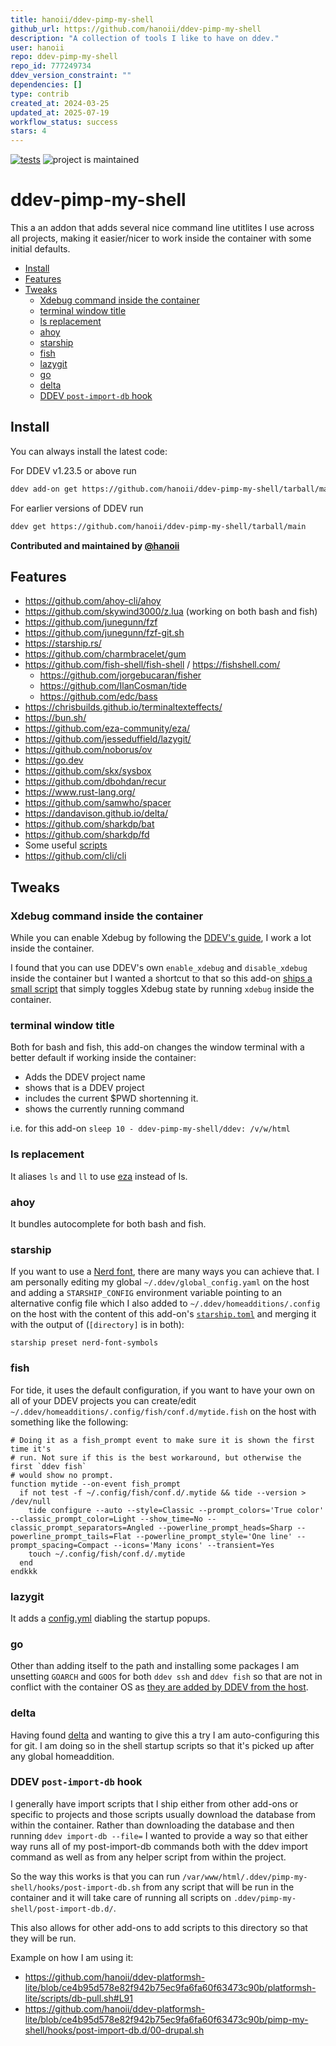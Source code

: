 ```yaml
---
title: hanoii/ddev-pimp-my-shell
github_url: https://github.com/hanoii/ddev-pimp-my-shell
description: "A collection of tools I like to have on ddev."
user: hanoii
repo: ddev-pimp-my-shell
repo_id: 777249734
ddev_version_constraint: ""
dependencies: []
type: contrib
created_at: 2024-03-25
updated_at: 2025-07-19
workflow_status: success
stars: 4
---
```


[![tests](https://github.com/hanoii/ddev-pimp-my-shell/actions/workflows/tests.yml/badge.svg)](https://github.com/hanoii/ddev-pimp-my-shell/actions/workflows/tests.yml)
![project is maintained](https://img.shields.io/maintenance/yes/2025.svg)

# ddev-pimp-my-shell <!-- omit in toc -->

This a an addon that adds several nice command line utitlites I use across all
projects, making it easier/nicer to work inside the container with some initial
defaults.

<!-- toc -->

- [Install](#install)
- [Features](#features)
- [Tweaks](#tweaks)
  * [Xdebug command inside the container](#xdebug-command-inside-the-container)
  * [terminal window title](#terminal-window-title)
  * [ls replacement](#ls-replacement)
  * [ahoy](#ahoy)
  * [starship](#starship)
  * [fish](#fish)
  * [lazygit](#lazygit)
  * [go](#go)
  * [delta](#delta)
  * [DDEV `post-import-db` hook](#ddev-post-import-db-hook)

<!-- tocstop -->

## Install

You can always install the latest code:

For DDEV v1.23.5 or above run

```sh
ddev add-on get https://github.com/hanoii/ddev-pimp-my-shell/tarball/main
```

For earlier versions of DDEV run

```sh
ddev get https://github.com/hanoii/ddev-pimp-my-shell/tarball/main
```

**Contributed and maintained by [@hanoii](https://github.com/hanoii)**

## Features

- https://github.com/ahoy-cli/ahoy
- https://github.com/skywind3000/z.lua (working on both bash and fish)
- https://github.com/junegunn/fzf
- https://github.com/junegunn/fzf-git.sh
- https://starship.rs/
- https://github.com/charmbracelet/gum
- https://github.com/fish-shell/fish-shell / https://fishshell.com/
  - https://github.com/jorgebucaran/fisher
  - https://github.com/IlanCosman/tide
  - https://github.com/edc/bass
- https://chrisbuilds.github.io/terminaltexteffects/
- https://bun.sh/
- https://github.com/eza-community/eza/
- https://github.com/jesseduffield/lazygit/
- https://github.com/noborus/ov
- https://go.dev
- https://github.com/skx/sysbox
- https://github.com/dbohdan/recur
- https://www.rust-lang.org/
- https://github.com/samwho/spacer
- https://dandavison.github.io/delta/
- https://github.com/sharkdp/bat
- https://github.com/sharkdp/fd
- Some useful [scripts](https://github.com/hanoii/ddev-pimp-my-shell/blob/main/pimp-my-shell/scripts)
- https://github.com/cli/cli

## Tweaks

### Xdebug command inside the container

While you can enable Xdebug by following the [DDEV's guide][ddev-xdebug], I work
a lot inside the container.

I found that you can use DDEV's own `enable_xdebug` and `disable_xdebug` inside
the container but I wanted a shortcut to that so this add-on
[ships a small script](https://github.com/hanoii/ddev-pimp-my-shell/blob/main/homeadditions/.local/bin/xdebug) that simply toggles
Xdebug state by running `xdebug` inside the container.

[ddev-xdebug]:
  https://ddev.readthedocs.io/en/stable/users/debugging-profiling/step-debugging/

### terminal window title

Both for bash and fish, this add-on changes the window terminal with a better
default if working inside the container:

- Adds the DDEV project name
- shows that is a DDEV project
- includes the current $PWD shortenning it.
- shows the currently running command

i.e. for this add-on `sleep 10 - ddev-pimp-my-shell/ddev: /v/w/html`

### ls replacement

It aliases `ls` and `ll` to use [eza](https://github.com/eza-community/eza/)
instead of ls.

### ahoy

It bundles autocomplete for both bash and fish.

### starship

If you want to use a [Nerd font](https://starship.rs/presets/nerd-font), there
are many ways you can achieve that. I am personally editing my global
`~/.ddev/global_config.yaml` on the host and adding a `STARSHIP_CONFIG`
environment variable pointing to an alternative config file which I also added
to `~/.ddev/homeadditions/.config` on the host with the content of this add-on's
[`starship.toml`](https://github.com/hanoii/ddev-pimp-my-shell/blob/main/homeadditions/.config/starship.toml) and merging it with the
output of (`[directory]` is in both):

```
starship preset nerd-font-symbols
```

### fish

For tide, it uses the default configuration, if you want to have your own on all
of your DDEV projects you can create/edit
`~/.ddev/homeadditions/.config/fish/conf.d/mytide.fish` on the host with
something like the following:

```fish
# Doing it as a fish_prompt event to make sure it is shown the first time it's
# run. Not sure if this is the best workaround, but otherwise the first `ddev fish`
# would show no prompt.
function mytide --on-event fish_prompt
  if not test -f ~/.config/fish/conf.d/.mytide && tide --version > /dev/null
    tide configure --auto --style=Classic --prompt_colors='True color' --classic_prompt_color=Light --show_time=No --classic_prompt_separators=Angled --powerline_prompt_heads=Sharp --powerline_prompt_tails=Flat --powerline_prompt_style='One line' --prompt_spacing=Compact --icons='Many icons' --transient=Yes
    touch ~/.config/fish/conf.d/.mytide
  end
endkkk
```

### lazygit

It adds a [config.yml](https://github.com/hanoii/ddev-pimp-my-shell/blob/main/homeadditions/.config/lazygit/config.yml) diabling the
startup popups.

### go

Other than adding itself to the path and installing some packages I am unsetting
`GOARCH` and `GOOS` for both `ddev ssh` and `ddev fish` so that are not in
conflict with the container OS as
[they are added by DDEV from the host](https://github.com/ddev/ddev/issues/6748).

### delta

Having found [delta](https://dandavison.github.io/delta/) and wanting to give
this a try I am auto-configuring this for git. I am doing so in the shell
startup scripts so that it's picked up after any global homeaddition.

### DDEV `post-import-db` hook

I generally have import scripts that I ship either from other add-ons or
specific to projects and those scripts usually download the database from within
the container. Rather than downloading the database and then running
`ddev import-db --file=` I wanted to provide a way so that either way runs all
of my post-import-db commands both with the ddev import command as well as from
any helper script from within the project.

So the way this works is that you can run
`/var/www/html/.ddev/pimp-my-shell/hooks/post-import-db.sh` from any script that
will be run in the container and it will take care of running all scripts on
`.ddev/pimp-my-shell/post-import-db.d/`.

This also allows for other add-ons to add scripts to this directory so that they
will be run.

Example on how I am using it:

- https://github.com/hanoii/ddev-platformsh-lite/blob/ce4b95d578e82f942b75ec9fa6fa60f63473c90b/platformsh-lite/scripts/db-pull.sh#L91
- https://github.com/hanoii/ddev-platformsh-lite/blob/ce4b95d578e82f942b75ec9fa6fa60f63473c90b/pimp-my-shell/hooks/post-import-db.d/00-drupal.sh
